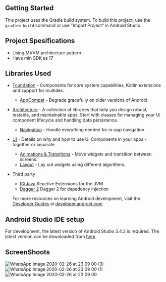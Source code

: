 
Getting Started
---------------
This project uses the Gradle build system. To build this project, use the
`gradlew build` command or use "Import Project" in Android Studio.


Project Spesifications
----------------------
* Using MVVM architecture pattern
* Have min SDK as 17


Libraries Used
--------------
* [Foundation][0] - Components for core system capabilities, Kotlin extensions and support for
  multidex.
  * [AppCompat][1] - Degrade gracefully on older versions of Android.
* [Architecture][10] - A collection of libraries that help you design robust, testable, and
  maintainable apps. Start with classes for managing your UI component lifecycle and handling data
  persistence.
  * [Navigation][14] - Handle everything needed for in-app navigation.
* [UI][30] - Details on why and how to use UI Components in your apps - together or separate
  * [Animations & Transitions][31] - Move widgets and transition between screens.
  * [Layout][35] - Lay out widgets using different algorithms.
* Third party
  * [RXJava][91] Reactive Extensions for the JVM
  * [Dagger 2][92] Dagger 2 for depedency injection
  
  For more resources on learning Android development, visit the
  [Developer Guides](https://developer.android.com/guide/) at
  [developer.android.com](https://developer.android.com).
 
[0]: https://developer.android.com/jetpack/foundation/
[1]: https://developer.android.com/topic/libraries/support-library/packages#v7-appcompat
[4]: https://developer.android.com/training/testing/
[10]: https://developer.android.com/jetpack/arch/
[14]: https://developer.android.com/topic/libraries/architecture/navigation/
[30]: https://developer.android.com/jetpack/ui/
[31]: https://developer.android.com/training/animation/
[34]: https://developer.android.com/guide/components/fragments
[35]: https://developer.android.com/guide/topics/ui/declaring-layout
[91]: https://github.com/ReactiveX/RxJava
[92]: https://github.com/google/dagger

Android Studio IDE setup
------------------------
For development, the latest version of Android Studio 3.4.2 is required. The latest version can be
downloaded from [here](https://developer.android.com/studio/).

ScreenShoots
----------------------
![WhatsApp Image 2020-02-26 at 23 09 00 (3)](https://user-images.githubusercontent.com/17407370/75363767-2802ff80-58ed-11ea-86cd-7bcf5caf65a0.jpeg)
![WhatsApp Image 2020-02-26 at 23 09 00 (1)](https://user-images.githubusercontent.com/17407370/75364264-03f3ee00-58ee-11ea-9fb3-feb28c3a618a.jpeg)
![WhatsApp Image 2020-02-26 at 23 09 00](https://user-images.githubusercontent.com/17407370/75364277-0b1afc00-58ee-11ea-93c2-7fdb9e26e6ad.jpeg)

